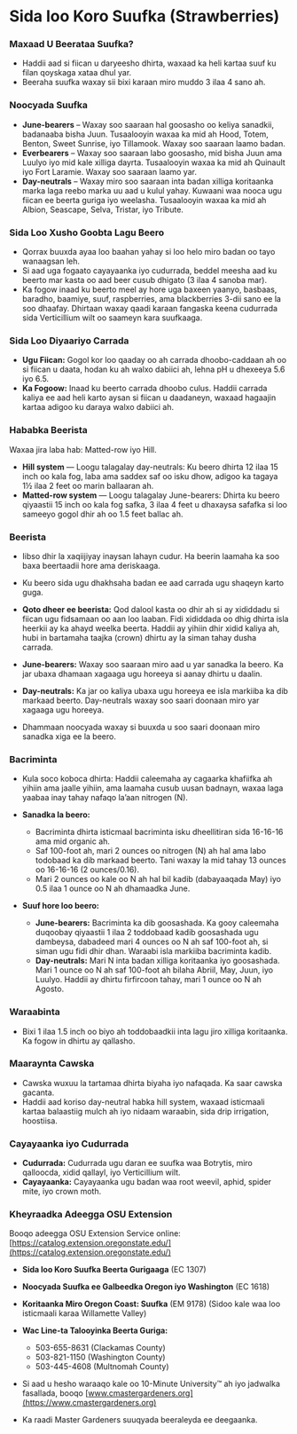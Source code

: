 # Sida loo Koro Suufka (Strawberries)

### Maxaad U Beerataa Suufka?
- Haddii aad si fiican u daryeesho dhirta, waxaad ka heli kartaa suuf ku filan qoyskaga xataa dhul yar.
- Beeraha suufka waxay sii bixi karaan miro muddo 3 ilaa 4 sano ah.

### Noocyada Suufka
- **June-bearers** – Waxay soo saaraan hal goosasho oo keliya sanadkii, badanaaba bisha Juun. Tusaalooyin waxaa ka mid ah Hood, Totem, Benton, Sweet Sunrise, iyo Tillamook. Waxay soo saaraan laamo badan.
- **Everbearers** – Waxay soo saaraan labo goosasho, mid bisha Juun ama Luulyo iyo mid kale xilliga dayrta. Tusaalooyin waxaa ka mid ah Quinault iyo Fort Laramie. Waxay soo saaraan laamo yar.
- **Day-neutrals** – Waxay miro soo saaraan inta badan xilliga koritaanka marka laga reebo marka uu aad u kulul yahay. Kuwaani waa nooca ugu fiican ee beerta guriga iyo weelasha. Tusaalooyin waxaa ka mid ah Albion, Seascape, Selva, Tristar, iyo Tribute.

### Sida Loo Xusho Goobta Lagu Beero
- Qorrax buuxda ayaa loo baahan yahay si loo helo miro badan oo tayo wanaagsan leh.
- Si aad uga fogaato cayayaanka iyo cudurrada, beddel meesha aad ku beerto mar kasta oo aad beer cusub dhigato (3 ilaa 4 sanoba mar).
- Ka fogow inaad ku beerto meel ay hore uga baxeen yaanyo, basbaas, baradho, baamiye, suuf, raspberries, ama blackberries 3-dii sano ee la soo dhaafay. Dhirtaan waxay qaadi karaan fangaska keena cudurrada sida Verticillium wilt oo saameyn kara suufkaaga.

### Sida Loo Diyaariyo Carrada
- **Ugu Fiican:** Gogol kor loo qaaday oo ah carrada dhoobo-caddaan ah oo si fiican u daata, hodan ku ah walxo dabiici ah, lehna pH u dhexeeya 5.6 iyo 6.5.
- **Ka Fogoow:** Inaad ku beerto carrada dhoobo culus. Haddii carrada kaliya ee aad heli karto aysan si fiican u daadaneyn, waxaad hagaajin kartaa adigoo ku daraya walxo dabiici ah.

### Hababka Beerista
Waxaa jira laba hab: Matted-row iyo Hill.

- **Hill system** — Loogu talagalay day-neutrals: Ku beero dhirta 12 ilaa 15 inch oo kala fog, laba ama saddex saf oo isku dhow, adigoo ka tagaya 1½ ilaa 2 feet oo marin ballaaran ah.
- **Matted-row system** — Loogu talagalay June-bearers: Dhirta ku beero qiyaastii 15 inch oo kala fog safka, 3 ilaa 4 feet u dhaxaysa safafka si loo sameeyo gogol dhir ah oo 1.5 feet ballac ah.

### Beerista
- Iibso dhir la xaqiijiyay inaysan lahayn cudur. Ha beerin laamaha ka soo baxa beertaadii hore ama deriskaaga.
- Ku beero sida ugu dhakhsaha badan ee aad carrada ugu shaqeyn karto guga.
- **Qoto dheer ee beerista:** Qod dalool kasta oo dhir ah si ay xididdadu si fiican ugu fidsamaan oo aan loo laaban. Fidi xididdada oo dhig dhirta isla heerkii ay ka ahayd weelka beerta. Haddii ay yihiin dhir xidid kaliya ah, hubi in bartamaha taajka (crown) dhirtu ay la siman tahay dusha carrada.

- **June-bearers:** Waxay soo saaraan miro aad u yar sanadka la beero. Ka jar ubaxa dhamaan xagaaga ugu horeeya si aanay dhirtu u daalin.
- **Day-neutrals:** Ka jar oo kaliya ubaxa ugu horeeya ee isla markiiba ka dib markaad beerto. Day-neutrals waxay soo saari doonaan miro yar xagaaga ugu horeeya.
- Dhammaan noocyada waxay si buuxda u soo saari doonaan miro sanadka xiga ee la beero.

### Bacriminta
- Kula soco koboca dhirta: Haddii caleemaha ay cagaarka khafiifka ah yihiin ama jaalle yihiin, ama laamaha cusub uusan badnayn, waxaa laga yaabaa inay tahay nafaqo la’aan nitrogen (N).

- **Sanadka la beero:**
  - Bacriminta dhirta isticmaal bacriminta isku dheellitiran sida 16-16-16 ama mid organic ah.
  - Saf 100-foot ah, mari 2 ounces oo nitrogen (N) ah hal ama labo todobaad ka dib markaad beerto. Tani waxay la mid tahay 13 ounces oo 16-16-16 (2 ounces/0.16).
  - Mari 2 ounces oo kale oo N ah hal bil kadib (dabayaaqada May) iyo 0.5 ilaa 1 ounce oo N ah dhamaadka June.

- **Suuf hore loo beero:**
  - **June-bearers:** Bacriminta ka dib goosashada. Ka gooy caleemaha duqoobay qiyaastii 1 ilaa 2 toddobaad kadib goosashada ugu dambeysa, dabadeed mari 4 ounces oo N ah saf 100-foot ah, si siman ugu fidi dhir dhan. Waraabi isla markiiba bacriminta kadib.
  - **Day-neutrals:** Mari N inta badan xilliga koritaanka iyo goosashada. Mari 1 ounce oo N ah saf 100-foot ah bilaha Abriil, May, Juun, iyo Luulyo. Haddii ay dhirtu firfircoon tahay, mari 1 ounce oo N ah Agosto.

### Waraabinta
- Bixi 1 ilaa 1.5 inch oo biyo ah toddobaadkii inta lagu jiro xilliga koritaanka. Ka fogow in dhirtu ay qallasho.

### Maaraynta Cawska
- Cawska wuxuu la tartamaa dhirta biyaha iyo nafaqada. Ka saar cawska gacanta.
- Haddii aad koriso day-neutral habka hill system, waxaad isticmaali kartaa balaastiig mulch ah iyo nidaam waraabin, sida drip irrigation, hoostiisa.

### Cayayaanka iyo Cudurrada
- **Cudurrada:** Cudurrada ugu daran ee suufka waa Botrytis, miro qalloocda, xidid qallayl, iyo Verticillium wilt.
- **Cayayaanka:** Cayayaanka ugu badan waa root weevil, aphid, spider mite, iyo crown moth.

### Kheyraadka Adeegga OSU Extension
Booqo adeegga OSU Extension Service online: [https://catalog.extension.oregonstate.edu/](https://catalog.extension.oregonstate.edu/)

- **Sida loo Koro Suufka Beerta Gurigaaga** (EC 1307)
- **Noocyada Suufka ee Galbeedka Oregon iyo Washington** (EC 1618)
- **Koritaanka Miro Oregon Coast: Suufka** (EM 9178) (Sidoo kale waa loo isticmaali karaa Willamette Valley)


- **Wac Line-ta Talooyinka Beerta Guriga:**
  - 503-655-8631 (Clackamas County)
  - 503-821-1150 (Washington County)
  - 503-445-4608 (Multnomah County)
- Si aad u hesho waraaqo kale oo 10-Minute University™ ah iyo jadwalka fasallada, booqo [www.cmastergardeners.org](https://www.cmastergardeners.org)
- Ka raadi Master Gardeners suuqyada beeraleyda ee deegaanka.
